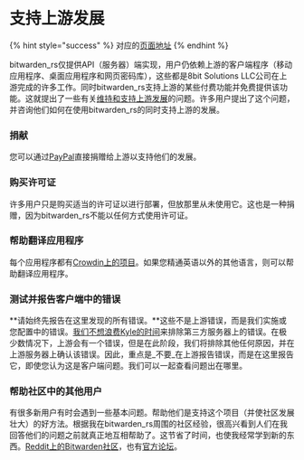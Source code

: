 # 支持上游发展

{% hint style="success" %}
对应的[页面地址](https://github.com/dani-garcia/bitwarden_rs/wiki/Supporting-upstream)
{% endhint %}

bitwarden\_rs仅提供API（服务器）端实现，用户仍依赖上游的客户端程序（移动应用程序、桌面应用程序和网页密码库），这些都是8bit Solutions LLC公司在上游完成的许多工作。同时bitwarden\_rs支持上游的某些付费功能并免费提供该功能。这就提出了一些有关[维持和支持上游发展](https://github.com/dani-garcia/bitwarden_rs/issues/331)的问题。许多用户提出了这个问题，并咨询他们如何在使用bitwarden\_rs的同时支持上游的发展。

### 捐献

您可以通过[PayPal](https://www.paypal.me/bitwarden)直接捐赠给上游以支持他们的发展。

### 购买许可证

许多用户只是购买适当的许可证以进行部署，但放那里从未使用它。这也是一种捐赠，因为bitwarden\_rs不能以任何方式使用许可证。

### 帮助翻译应用程序

每个应用程序都有[Crowdin上的项目](https://crowdin.com/profile/kspearrin)。如果您精通英语以外的其他语言，则可以帮助翻译应用程序。

### 测试并报告客户端中的错误

**请始终先报告在这里发现的所有错误。**这些不是上游错误，而是我们实施或您配置中的错误。[我们不想浪费Kyle的时间](https://github.com/dani-garcia/bitwarden_rs/issues/336)来排除第三方服务器上的错误。在极少数情况下，上游会有一个错误，但是在此阶段，我们将排除其他任何原因，并在上游服务器上确认该错误。因此，重点是_不要_在上游报告错误，而是在这里报告它，即使您认为这是客户端问题。我们可以一起查看问题出在哪里。

### 帮助社区中的其他用户

有很多新用户有时会遇到一些基本问题。帮助他们是支持这个项目（并使社区发展壮大）的好方法。根据我在bitwarden\_rs周围的社区经验，很高兴看到人们在我回答他们的问题之前就真正地互相帮助了。这节省了时间，也使我经常学到新的东西。[Reddit上的Bitwarden社区](https://www.reddit.com/r/bitwarden)，也有[官方论坛](https://community.bitwarden.com/)。

